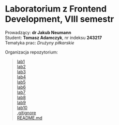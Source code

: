 # Laboratorium z Frontend Development, VIII semestr

Prowadzący: **dr Jakub Neumann**  
Student: **Tomasz Adamczyk**, nr indeksu **243217**  
Tematyka prac: _Drużyny piłkarskie_

Organizacja repozytorium:

> [lab1](lab1)  
> [lab2](lab1)  
> [lab3](lab2)  
> [lab4](lab3)  
> [lab5](lab4)  
> [lab6](lab5)  
> [lab7](lab6)  
> [lab8](lab7)  
> [lab9](lab8)  
> [lab10](lab10)  
> [.gitignore](.gitignore)  
> [README.md](README.md)